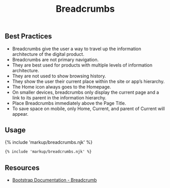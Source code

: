 ﻿---
title: Breadcrumbs
summary: Breadcrumbs show users where the current page is in relation to other pages on the site.
tags: components, breadcrumbs
layout: guide
image: /img/illustrations/illus-breadcrumbs.svg
imageAlt: 
eleventyNavigation:
  key: Breadcrumbs
  parent: Components
  order: 50
  excerpt: Breadcrumbs show users where the current page is in relation to other pages on the site.
  img: /img/illustrations/illus-breadcrumbs.svg
---

## Best Practices

- Breadcrumbs give the user a way to travel up the information architecture of the digital product.
- Breadcrumbs are not primary navigation.
- They are best used for products with multiple levels of information architecture.
- They are not used to show browsing history.
- They show the user their current place within the site or app’s hierarchy.
- The Home icon always goes to the Homepage.
- On smaller devices, breadcrumbs only display the current page and a link to its parent in the information hierarchy.
- Place Breadcrumbs immediately above the Page Title.
- To save space on mobile, only Home, Current, and parent of Current will appear.

## Usage

{% include 'markup/breadcrumbs.njk' %}

``` html
{% include 'markup/breadcrumbs.njk' %}
```

## Resources

* <a href="https://getbootstrap.com/docs/4.5/components/breadcrumb/" target="_blank">Bootstrap Documentation - Breadcrumb</a>
